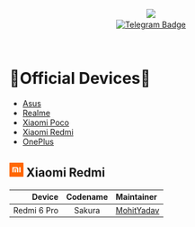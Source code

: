 <p align="center">
  <img src="https://github.com/Project-Altho/Offical_devices/releases/download/0.0.1/IMG_20220720_171735_074.jpg">
  <br/>
  <a href="https://telegram.me/projectaltho">
    <img src="https://img.shields.io/badge/-Projectaltho-blue?style=flat&logo=Telegram&logoColor=white" alt="Telegram Badge" height="50"/>
    <a/>
    
<p/>
<br/>
 
# :iphone:Official Devices:iphone:
- [Asus](#-asus)
- [Realme](#-realme)
- [Xiaomi Poco](#-xiaomi-poco)
- [Xiaomi Redmi](#-xiaomi-redmi)
- [OnePlus](#-OnePlus)


## <img src="logos/redmi_mi.svg" height="25"> Xiaomi Redmi
 Device		|	Codename	|	 Maintainer 
 --------------:|:---------------------:|:-----------------
 Redmi 6 Pro	|	Sakura		|	[MohitYadav](https://telegram.me/YadavMohit19)
